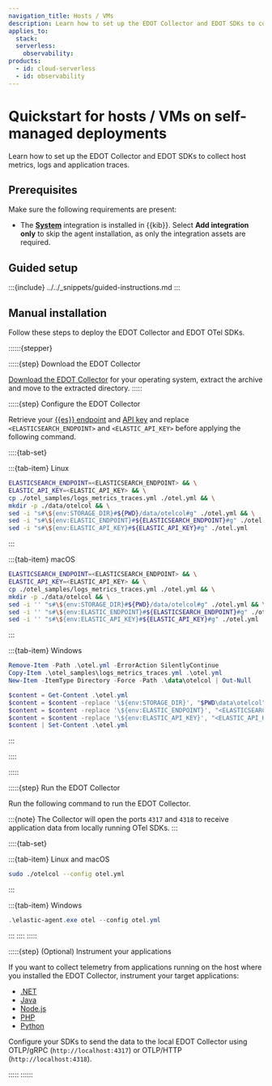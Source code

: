 ```yaml
---
navigation_title: Hosts / VMs
description: Learn how to set up the EDOT Collector and EDOT SDKs to collect host metrics, logs and application traces.
applies_to:
  stack:
  serverless:
    observability:
products:
  - id: cloud-serverless
  - id: observability
---
```


# Quickstart for hosts / VMs on self-managed deployments

Learn how to set up the EDOT Collector and EDOT SDKs to collect host metrics, logs and application traces.

## Prerequisites

Make sure the following requirements are present:

- The **[System](integration-docs://reference/system/index.md)** integration is installed in {{kib}}. Select **Add integration only** to skip the agent installation, as only the integration assets are required.

## Guided setup

:::{include} ../../_snippets/guided-instructions.md
:::

## Manual installation

Follow these steps to deploy the EDOT Collector and EDOT OTel SDKs.

::::::{stepper}

:::::{step} Download the EDOT Collector

[Download the EDOT Collector](/reference/edot-collector/download.md) for your operating system, extract the archive and move to the extracted directory.
:::::

:::::{step} Configure the EDOT Collector

Retrieve your [{{es}} endpoint](docs-content://solutions/search/search-connection-details.md) and [API key](docs-content://deploy-manage/api-keys/elasticsearch-api-keys.md) and replace `<ELASTICSEARCH_ENDPOINT>` and `<ELASTIC_API_KEY>` before applying the following command.

::::{tab-set}

:::{tab-item} Linux
```bash
ELASTICSEARCH_ENDPOINT=<ELASTICSEARCH_ENDPOINT> && \
ELASTIC_API_KEY=<ELASTIC_API_KEY> && \
cp ./otel_samples/logs_metrics_traces.yml ./otel.yml && \
mkdir -p ./data/otelcol && \
sed -i "s#\${env:STORAGE_DIR}#${PWD}/data/otelcol#g" ./otel.yml && \
sed -i "s#\${env:ELASTIC_ENDPOINT}#${ELASTICSEARCH_ENDPOINT}#g" ./otel.yml && \
sed -i "s#\${env:ELASTIC_API_KEY}#${ELASTIC_API_KEY}#g" ./otel.yml
```
:::

:::{tab-item} macOS
```bash
ELASTICSEARCH_ENDPOINT=<ELASTICSEARCH_ENDPOINT> && \
ELASTIC_API_KEY=<ELASTIC_API_KEY> && \
cp ./otel_samples/logs_metrics_traces.yml ./otel.yml && \
mkdir -p ./data/otelcol && \
sed -i '' "s#\${env:STORAGE_DIR}#${PWD}/data/otelcol#g" ./otel.yml && \
sed -i '' "s#\${env:ELASTIC_ENDPOINT}#${ELASTICSEARCH_ENDPOINT}#g" ./otel.yml && \
sed -i '' "s#\${env:ELASTIC_API_KEY}#${ELASTIC_API_KEY}#g" ./otel.yml
```
:::

:::{tab-item} Windows
```powershell
Remove-Item -Path .\otel.yml -ErrorAction SilentlyContinue
Copy-Item .\otel_samples\logs_metrics_traces.yml .\otel.yml
New-Item -ItemType Directory -Force -Path .\data\otelcol | Out-Null

$content = Get-Content .\otel.yml
$content = $content -replace '\${env:STORAGE_DIR}', "$PWD\data\otelcol"
$content = $content -replace '\${env:ELASTIC_ENDPOINT}', "<ELASTICSEARCH_ENDPOINT>"
$content = $content -replace '\${env:ELASTIC_API_KEY}', "<ELASTIC_API_KEY>"
$content | Set-Content .\otel.yml
```
:::

::::

:::::

:::::{step} Run the EDOT Collector

Run the following command to run the EDOT Collector.

:::{note}
The Collector will open the ports `4317` and `4318` to receive application data from locally running OTel SDKs.
:::

::::{tab-set}

:::{tab-item} Linux and macOS
```bash
sudo ./otelcol --config otel.yml
```
:::

:::{tab-item} Windows
```powershell
.\elastic-agent.exe otel --config otel.yml
```
:::
::::
:::::

:::::{step} (Optional) Instrument your applications

If you want to collect telemetry from applications running on the host where you installed the EDOT Collector, instrument your target applications:

- [.NET](/reference/edot-sdks/dotnet/setup/index.md)
- [Java](/reference/edot-sdks/java/setup/index.md)
- [Node.js](/reference/edot-sdks/nodejs/setup/index.md)
- [PHP](/reference/edot-sdks/php/setup/index.md)
- [Python](/reference/edot-sdks/python/setup/index.md)

Configure your SDKs to send the data to the local EDOT Collector using OTLP/gRPC (`http://localhost:4317`) or OTLP/HTTP (`http://localhost:4318`).

:::::
::::::